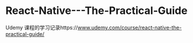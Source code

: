 # React-Native---The-Practical-Guide
Udemy 课程的学习记录https://www.udemy.com/course/react-native-the-practical-guide/
